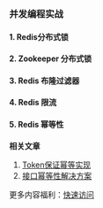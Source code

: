 ### 并发编程实战



#### 1. Redis分布式锁

#### 2. Zookeeper 分布式锁

#### 3. Redis 布隆过滤器

#### 4. Redis 限流

#### 5. Redis 幂等性



**相关文章**

1. [Token保证幂等实现](https://www.oschina.net/question/3089641_2320565?sort=default) 
2. [接口幂等性解决方案](https://github.com/GitHubWxw/wxw-document/tree/master/%E9%A1%B9%E7%9B%AE%E5%AE%9E%E8%B7%B5/%E6%9C%8D%E5%8A%A1%E6%B2%BB%E7%90%86/%E5%B9%82%E7%AD%89%E6%80%A7) 







更多内容福利：[快速访问](https://wwxw.gitee.io/wxw-document) 